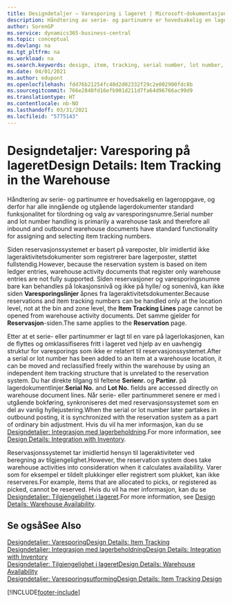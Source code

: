 ```yaml
---
title: Designdetaljer – Varesporing i lageret | Microsoft-dokumentasjon
description: Håndtering av serie- og partinumre er hovedsakelig en lageroppgave, og derfor har alle inngående og utgående lagerdokumenter standard funksjonalitet for tilordning og valg av varesporingsnumre. Siden reservasjonssystemet er basert på vareposter, blir imidlertid ikke lageraktivitetsdokumenter som registrerer bare lagerposter, støttet fullstendig.
author: SorenGP
ms.service: dynamics365-business-central
ms.topic: conceptual
ms.devlang: na
ms.tgt_pltfrm: na
ms.workload: na
ms.search.keywords: design, item, tracking, serial number, lot number, outbound documents
ms.date: 04/01/2021
ms.author: edupont
ms.openlocfilehash: fdd76b21254fc40d2d02332f29c2e002900fdc8b
ms.sourcegitcommit: 766e2840fd16efb901d211d7fa64d96766ac99d9
ms.translationtype: HT
ms.contentlocale: nb-NO
ms.lasthandoff: 03/31/2021
ms.locfileid: "5775143"
---
```

# <a name="design-details-item-tracking-in-the-warehouse"></a><span data-ttu-id="c2952-104">Designdetaljer: Varesporing på lageret</span><span class="sxs-lookup"><span data-stu-id="c2952-104">Design Details: Item Tracking in the Warehouse</span></span>
<span data-ttu-id="c2952-105">Håndtering av serie- og partinumre er hovedsakelig en lageroppgave, og derfor har alle inngående og utgående lagerdokumenter standard funksjonalitet for tilordning og valg av varesporingsnumre.</span><span class="sxs-lookup"><span data-stu-id="c2952-105">Serial number and lot number handling is primarily a warehouse task and therefore all inbound and outbound warehouse documents have standard functionality for assigning and selecting item tracking numbers.</span></span>  

<span data-ttu-id="c2952-106">Siden reservasjonssystemet er basert på vareposter, blir imidlertid ikke lageraktivitetsdokumenter som registrerer bare lagerposter, støttet fullstendig.</span><span class="sxs-lookup"><span data-stu-id="c2952-106">However, because the reservation system is based on item ledger entries, warehouse activity documents that register only warehouse entries are not fully supported.</span></span> <span data-ttu-id="c2952-107">Siden reservasjoner og varesporingsnumre bare kan behandles på lokasjonsnivå og ikke på hylle/ og sonenivå, kan ikke siden **Varesporingslinjer** åpnes fra lageraktivitetsdokumenter.</span><span class="sxs-lookup"><span data-stu-id="c2952-107">Because reservations and item tracking numbers can be handled only at the location level, not at the bin and zone level, the **Item Tracking Lines** page cannot be opened from warehouse activity documents.</span></span> <span data-ttu-id="c2952-108">Det samme gjelder for **Reservasjon**-siden.</span><span class="sxs-lookup"><span data-stu-id="c2952-108">The same applies to the **Reservation** page.</span></span>  

<span data-ttu-id="c2952-109">Etter at et serie- eller partinummer er lagt til en vare på lagerlokasjonen, kan de flyttes og omklassifiseres fritt i lageret ved hjelp av en uavhengig struktur for varesporings som ikke er relatert til reservasjonssystemet.</span><span class="sxs-lookup"><span data-stu-id="c2952-109">After a serial or lot number has been added to an item at a warehouse location, it can be moved and reclassified freely within the warehouse by using an independent item tracking structure that is unrelated to the reservation system.</span></span> <span data-ttu-id="c2952-110">Du har direkte tilgang til feltene **Serienr.** og **Partinr.** på lagerdokumentlinjer.</span><span class="sxs-lookup"><span data-stu-id="c2952-110">**Serial No.** and **Lot No.** fields are accessed directly on warehouse document lines.</span></span> <span data-ttu-id="c2952-111">Når serie- eller partinummeret senere er med i utgående bokføring, synkroniseres det med reservasjonssystemet som en del av vanlig hyllejustering.</span><span class="sxs-lookup"><span data-stu-id="c2952-111">When the serial or lot number later partakes in outbound posting, it is synchronized with the reservation system as a part of ordinary bin adjustment.</span></span> <span data-ttu-id="c2952-112">Hvis du vil ha mer informasjon, kan du se [Designdetaljer: Integrasjon med lagerbeholdning](design-details-integration-with-inventory.md).</span><span class="sxs-lookup"><span data-stu-id="c2952-112">For more information, see [Design Details: Integration with Inventory](design-details-integration-with-inventory.md).</span></span>  

<span data-ttu-id="c2952-113">Reservasjonssystemet tar imidlertid hensyn til lageraktiviteter ved beregning av tilgjengelighet.</span><span class="sxs-lookup"><span data-stu-id="c2952-113">However, the reservation system does take warehouse activities into consideration when it calculates availability.</span></span> <span data-ttu-id="c2952-114">Varer som for eksempel er tildelt plukkinger eller registrert som plukket, kan ikke reserveres.</span><span class="sxs-lookup"><span data-stu-id="c2952-114">For example, items that are allocated to picks, or registered as picked, cannot be reserved.</span></span> <span data-ttu-id="c2952-115">Hvis du vil ha mer informasjon, kan du se [Designdetaljer: Tilgjengelighet i lageret](design-details-availability-in-the-warehouse.md).</span><span class="sxs-lookup"><span data-stu-id="c2952-115">For more information, see [Design Details: Warehouse Availability](design-details-availability-in-the-warehouse.md).</span></span>

## <a name="see-also"></a><span data-ttu-id="c2952-116">Se også</span><span class="sxs-lookup"><span data-stu-id="c2952-116">See Also</span></span>  
[<span data-ttu-id="c2952-117">Designdetaljer: Varesporing</span><span class="sxs-lookup"><span data-stu-id="c2952-117">Design Details: Item Tracking</span></span>](design-details-item-tracking.md)  
[<span data-ttu-id="c2952-118">Designdetaljer: Integrasjon med lagerbeholdning</span><span class="sxs-lookup"><span data-stu-id="c2952-118">Design Details: Integration with Inventory</span></span>](design-details-integration-with-inventory.md)  
[<span data-ttu-id="c2952-119">Designdetaljer: Tilgjengelighet i lageret</span><span class="sxs-lookup"><span data-stu-id="c2952-119">Design Details: Warehouse Availability</span></span>](design-details-availability-in-the-warehouse.md)  
[<span data-ttu-id="c2952-120">Designdetaljer: Varesporingsutforming</span><span class="sxs-lookup"><span data-stu-id="c2952-120">Design Details: Item Tracking Design</span></span>](design-details-item-tracking-design.md)


[!INCLUDE[footer-include](includes/footer-banner.md)]
